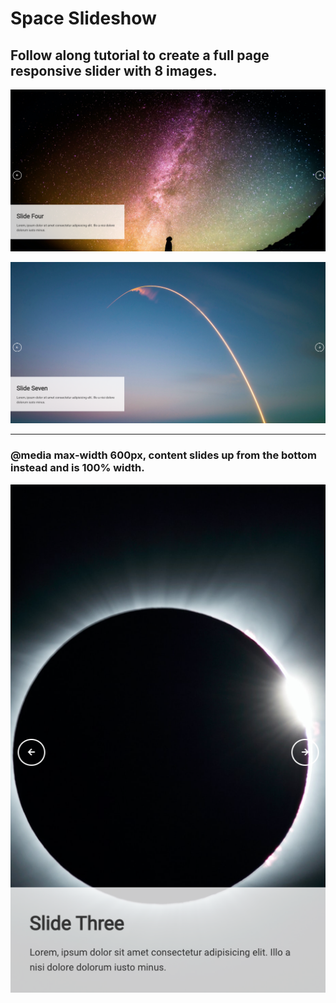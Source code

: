 # Space Slideshow
## Follow along tutorial to create a full page responsive slider with 8 images.

![Screenshot1](/images/screenshot1.png)

![Screenshot2](/images/screenshot2.png)

<hr />

### @media max-width 600px, content slides up from the bottom instead and is 100% width.

![Screenshot3](/images/screenshot3.png)

